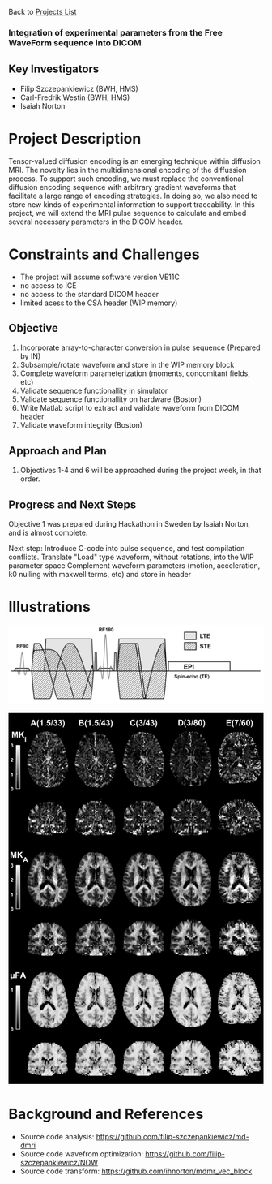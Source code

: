 Back to [Projects List](../../README.md#ProjectsList)

### Integration of experimental parameters from the Free WaveForm sequence into DICOM
## Key Investigators

- Filip Szczepankiewicz (BWH, HMS)
- Carl-Fredrik Westin (BWH, HMS)
- Isaiah Norton


# Project Description
Tensor-valued diffusion encoding is an emerging technique within diffusion MRI. The novelty lies in the multidimensional encoding of the diffussion process.
To support such encoding, we must replace the conventional diffusion encoding sequence with arbitrary gradient waveforms that facilitate a large range of encoding strategies. 
In doing so, we also need to store new kinds of experimental information to support traceability. In this project, we will extend the MRI pulse sequence to calculate and embed several necessary parameters in the DICOM header.

# Constraints and Challenges
- The project will assume software version VE11C
- no access to ICE
- no access to the standard DICOM header
- limited acess to the CSA header (WIP memory)

## Objective

1. Incorporate array-to-character conversion in pulse sequence (Prepared by IN)
2. Subsample/rotate waveform and store in the WIP memory block
3. Complete waveform parameterization (moments, concomitant fields, etc)
4. Validate sequence functionallity in simulator
5. Validate sequence functionallity on hardware (Boston)
6. Write Matlab script to extract and validate waveform from DICOM header
7. Validate waveform integrity (Boston)

## Approach and Plan

1. Objectives 1-4 and 6 will be approached during the project week, in that order.

## Progress and Next Steps

Objective 1 was prepared during Hackathon in Sweden by Isaiah Norton, and is almost complete.

Next step: 
Introduce C-code into pulse sequence, and test compilation conflicts. 
Translate "Load" type waveform, without rotations, into the WIP parameter space
Complement waveform parameters (motion, acceleration, k0 nulling with maxwell terms, etc) and store in header


# Illustrations

![Example waveform that compares a conventional Stejskal-Tanner experiment (gray) to freely modulated gradient waveforms that produce spherical tensor encoding.](seq.png)

![Parameters supported by tensor-valued diffusion encoding at multiple MRI systems](pars.png)

# Background and References

<!--Use this space for information that may help people better understand your project, like links to papers, source code, or data.-->

- Source code analysis: https://github.com/filip-szczepankiewicz/md-dmri
- Source code wavefrom optimization: https://github.com/filip-szczepankiewicz/NOW
- Source code transform: https://github.com/ihnorton/mdmr_vec_block
